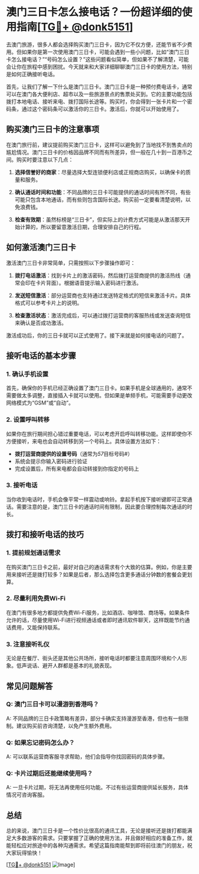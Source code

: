 # 澳门三日卡怎么接电话？一份超详细的使用指南[[TG💪+ @donk5151](https://t.me/s/donk5151)]

去澳门旅游，很多人都会选择购买澳门三日卡，因为它不仅方便，还能节省不少费用。但如果你是第一次使用澳门三日卡，可能会遇到一些小问题，比如“澳门三日卡怎么接电话？”“号码怎么设置？”这些问题看似简单，但如果不了解清楚，可能会让你在旅程中感到困扰。今天就来和大家详细聊聊澳门三日卡的使用方法，特别是如何正确接听电话。

首先，让我们了解一下什么是澳门三日卡。澳门三日卡是一种预付费电话卡，通常可以在澳门各大便利店、超市以及一些旅游景点的售票处买到。它的主要功能包括拨打本地电话、接听来电、拨打国际长途等。购买时，你会得到一张卡片和一个密码条，通过这个密码条可以激活你的三日卡。激活后，你就可以开始使用了。

## 购买澳门三日卡的注意事项

在澳门旅行前，建议提前购买澳门三日卡，这样可以避免到了当地找不到售卖点的尴尬情况。澳门三日卡的价格因品牌不同而有所差异，但一般在几十到一百港币之间。购买时要注意以下几点：

1. **选择信誉好的商家**：尽量选择大型连锁便利店或正规商店购买，以确保卡的质量和服务。
   
2. **确认通话时间和功能**：不同品牌的三日卡可能提供的通话时间有所不同，有些可能只包含本地通话，而有些则包含国际长途。购买前一定要看清楚说明，以免浪费钱。

3. **检查有效期**：虽然标榜是“三日卡”，但实际上的计费方式可能是从激活那天开始计算的，所以要留意激活日期，合理安排自己的行程。

## 如何激活澳门三日卡

激活澳门三日卡非常简单，只需按照以下步骤操作即可：

1. **拨打电话激活**：找到卡片上的激活密码，然后拨打运营商提供的激活热线（通常会印在卡片背面）。根据语音提示输入密码进行激活。

2. **发送短信激活**：部分运营商也支持通过发送特定格式的短信来激活卡片。具体格式可以参考卡片上的说明。

3. **检查激活状态**：激活完成后，可以通过拨打运营商的客服热线或发送查询短信来确认是否成功激活。

激活成功后，你的三日卡就可以正式使用了。接下来就是如何接电话的问题了。

## 接听电话的基本步骤

### 1. 确认手机设置

首先，确保你的手机已经正确设置了澳门三日卡。如果手机是全球通用的，通常不需要做太多调整，直接插入卡就可以使用。但如果是单频手机，可能需要手动更改网络模式为“GSM”或“自动”。

### 2. 设置呼叫转移

如果你在旅行期间担心错过重要电话，可以考虑开启呼叫转移功能。这样即使你不方便接听，来电也会自动转移到另一个号码上。具体设置方法如下：

- **拨打运营商提供的设置号码**（通常为*57*目标号码#）
- 系统会提示你输入密码进行验证
- 完成设置后，所有来电都会自动转接到你指定的号码上

### 3. 接听电话

当你收到电话时，手机会像平常一样震动或响铃。拿起手机按下接听键即可正常通话。需要注意的是，澳门三日卡的通话时间有限制，因此要合理控制每次通话的时长。

## 拨打和接听电话的技巧

### 1. 提前规划通话需求

在购买澳门三日卡之前，最好对自己的通话需求有个大致的估算。例如，你是主要用来接听还是拨打较多？如果是后者，那么选择包含更多通话分钟数的套餐会更划算。

### 2. 尽量利用免费Wi-Fi

在澳门有很多地方都提供免费Wi-Fi服务，比如酒店、咖啡馆、商场等。如果条件允许的话，尽量使用Wi-Fi进行视频通话或者即时通讯软件聊天，这样既能节约通话费用，又能保持联系。

### 3. 注意接听礼仪

无论是在餐厅、街头还是其他公共场所，接听电话时都要注意周围环境和个人形象。低声说话、避开人群都是基本的礼貌表现。

## 常见问题解答

### Q: 澳门三日卡可以漫游到香港吗？

A: 不同品牌的三日卡政策略有差异，部分卡确实支持漫游至香港，但也有一些限制。建议购买前咨询清楚，以免产生额外费用。

### Q: 如果忘记密码怎么办？

A: 可以联系运营商客服寻求帮助，他们会指导你找回密码的具体步骤。

### Q: 卡片过期后还能继续使用吗？

A: 一旦卡片过期，将无法再使用任何功能。不过有些运营商提供延长服务，具体情况可咨询客服。

## 总结

总的来说，澳门三日卡是一个性价比很高的通讯工具，无论是接听还是拨打都能满足大多数游客的需求。只要掌握了正确的使用方法，并且做好相应的准备工作，就能轻松应对旅途中的各种沟通需求。希望这篇指南能帮到即将前往澳门的朋友，祝大家玩得愉快！

[[TG💪+ @donk5151](https://t.me/s/donk5151) ![Image](https://i.postimg.cc/rwNCRYN7/Snipaste-2025-04-30-17-27-05.png)]